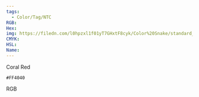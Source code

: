 ```yaml
---
tags:
  - Color/Tag/NTC
RGB:
Hex:
img: https://filedn.com/l0hpzxl1f01yT7GHxtF8cyk/Color%20Snake/standard_csv_to_svg/FF4040.svg
CMYK:
HSL:
Name:
---
```

Coral Red
```palette
#FF4040
```
RGB
